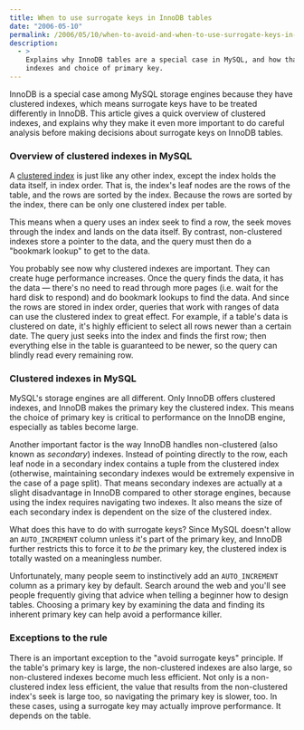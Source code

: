 ```yaml
---
title: When to use surrogate keys in InnoDB tables
date: "2006-05-10"
permalink: /2006/05/10/when-to-avoid-and-when-to-use-surrogate-keys-in-innodb-tables/
description:
  - >
    Explains why InnoDB tables are a special case in MySQL, and how that impacts
    indexes and choice of primary key.
---
```

InnoDB is a special case among MySQL storage engines because they have clustered indexes, which means surrogate keys have to be treated differently in InnoDB. This article gives a quick overview of clustered indexes, and explains why they make it even more important to do careful analysis before making decisions about surrogate keys on InnoDB tables.

### Overview of clustered indexes in MySQL

A [clustered index][1] is just like any other index, except the index holds the data itself, in index order. That is, the index's leaf nodes are the rows of the table, and the rows are sorted by the index. Because the rows are sorted by the index, there can be only one clustered index per table.

This means when a query uses an index seek to find a row, the seek moves through the index and lands on the data itself. By contrast, non-clustered indexes store a pointer to the data, and the query must then do a "bookmark lookup" to get to the data.

You probably see now why clustered indexes are important. They can create huge performance increases. Once the query finds the data, it has the data &#8212; there's no need to read through more pages (i.e. wait for the hard disk to respond) and do bookmark lookups to find the data. And since the rows are stored in index order, queries that work with ranges of data can use the clustered index to great effect. For example, if a table's data is clustered on date, it's highly efficient to select all rows newer than a certain date. The query just seeks into the index and finds the first row; then everything else in the table is guaranteed to be newer, so the query can blindly read every remaining row.

### Clustered indexes in MySQL

MySQL's storage engines are all different. Only InnoDB offers clustered indexes, and InnoDB makes the primary key the clustered index. This means the choice of primary key is critical to performance on the InnoDB engine, especially as tables become large.

Another important factor is the way InnoDB handles non-clustered (also known as *secondary*) indexes. Instead of pointing directly to the row, each leaf node in a secondary index contains a tuple from the clustered index (otherwise, maintaining secondary indexes would be extremely expensive in the case of a page split). That means secondary indexes are actually at a slight disadvantage in InnoDB compared to other storage engines, because using the index requires navigating two indexes. It also means the size of each secondary index is dependent on the size of the clustered index.

What does this have to do with surrogate keys? Since MySQL doesn't allow an `AUTO_INCREMENT` column unless it's part of the primary key, and InnoDB further restricts this to force it to *be* the primary key, the clustered index is totally wasted on a meaningless number.

Unfortunately, many people seem to instinctively add an `AUTO_INCREMENT` column as a primary key by default. Search around the web and you'll see people frequently giving that advice when telling a beginner how to design tables. Choosing a primary key by examining the data and finding its inherent primary key can help avoid a performance killer.

### Exceptions to the rule

There is an important exception to the "avoid surrogate keys" principle. If the table's primary key is large, the non-clustered indexes are also large, so non-clustered indexes become much less efficient. Not only is a non-clustered index less efficient, the value that results from the non-clustered index's seek is large too, so navigating the primary key is slower, too. In these cases, using a surrogate key may actually improve performance. It depends on the table.

 [1]: http://dev.mysql.com/doc/refman/5.0/en/innodb-table-and-index.html
